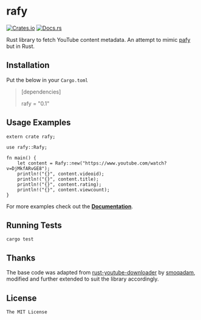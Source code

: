 # rafy

[![Crates.io](https://img.shields.io/crates/v/rafy.svg)](https://crates.io/crates/rafy) [![Docs.rs](https://docs.rs/rafy/badge.svg)](https://docs.rs/rafy/)

Rust library to fetch YouTube content metadata. An attempt to mimic [pafy](https://github.com/mps-youtube/pafy) but in Rust.

## Installation

Put the below in your `Cargo.toml`

> [dependencies]
>
> rafy = "0.1"

## Usage Examples

```
extern crate rafy;

use rafy::Rafy;

fn main() {
    let content = Rafy::new("https://www.youtube.com/watch?v=DjMkfARvGE8");
    println!("{}", content.videoid);
    println!("{}", content.title);
    println!("{}", content.rating);
    println!("{}", content.viewcount);
}
```

For more examples check out the [**Documentation**](https://docs.rs/rafy/).

## Running Tests

`cargo test`

## Thanks

The base code was adapted from [rust-youtube-downloader](https://github.com/smoqadam/rust-youtube-downloader) by [smoqadam](https://github.com/smoqadam), modified and further extended to suit the library accordingly.

## License

`The MIT License`
